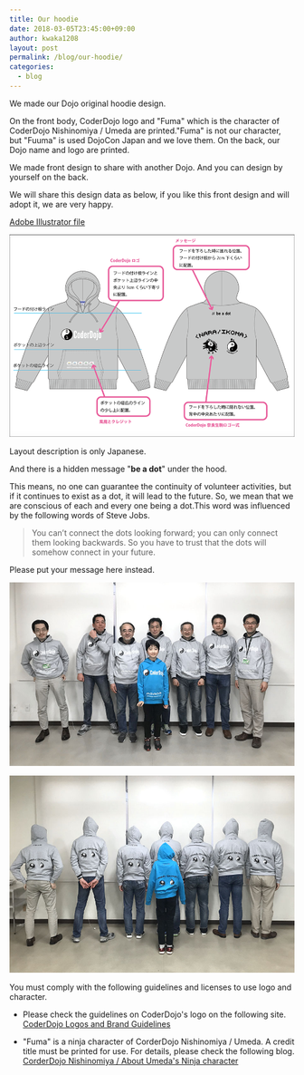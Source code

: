 ```yaml
---
title: Our hoodie
date: 2018-03-05T23:45:00+09:00
author: kwaka1208
layout: post
permalink: /blog/our-hoodie/
categories:
  - blog
---
```

We made our Dojo original hoodie design.

On the front body, CoderDojo logo and "Fuma" which is the character of CoderDojo Nishinomiya / Umeda are printed."Fuma" is not our character, but "Fuuma" is used DojoCon Japan and we love them.
On the back, our Dojo name and logo are printed.

We made front design to share with another Dojo.  And you can design by yourself on the back.

We will share this design data as below, if you like this front design and will adopt it, we are very happy.

[Adobe Illustrator file](/assets/etc/CoderDojo-naraikoma-hoodie.ai)

![layout](/images/2018/hoodie05.png)

Layout description is only Japanese.

And there is a hidden message "**be a dot**" under the hood. 

This means, no one can guarantee the continuity of volunteer activities, but if it continues to exist as a dot, it will lead to the future. So, we mean that we are conscious of each and every one being a dot.This word was influenced by the following words of Steve Jobs.

> You can’t connect the dots looking forward; you can only connect them looking backwards. So you have to trust that the dots will somehow connect in your future.

Please put your message here instead.

![front](/images/2018/hoodies02.jpg)

![back](/images/2018/hoodies03.jpg)

You must comply with the following guidelines and licenses to use logo and character.

- Please check the guidelines on CoderDojo's logo on the following site.
[CoderDojo Logos and Brand Guidelines](http://kata.coderdojo.com/wiki/CoderDojo_Logos_and_Brand_Guidelines)

- "Fuma" is a ninja character of CorderDojo Nishinomiya / Umeda. A credit title must be printed for use.
For details, please check the following blog.
[CorderDojo Nishinomiya / About Umeda's Ninja character](http://coderdojo-nishinomiya.info/coderdojo-nishinomiya-umeda-fuma/)
